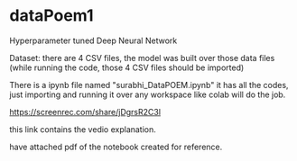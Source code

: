 # dataPoem1

Hyperparameter tuned Deep Neural Network

Dataset: there are 4 CSV files, the model was built over those data files
(while running the code, those 4 CSV files should be imported)


There is a ipynb file named "surabhi_DataPOEM.ipynb" 
it has all the codes, just importing and running it over any workspace like colab will do the job.


https://screenrec.com/share/jDgrsR2C3l

this link contains the vedio explanation.

have attached pdf of the notebook created for reference.
